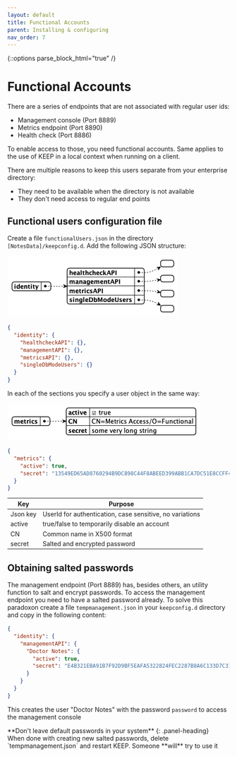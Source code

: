 ```yaml
---
layout: default
title: Functional Accounts
parent: Installing & configuring
nav_order: 7
---
```


{::options parse_block_html="true" /}

# Functional Accounts

There are a series of endpoints that are not associated with regular user ids:

- Management console (Port 8889)
- Metrics endpoint (Port 8890)
- Health check (Port 8886)

To enable access to those, you need functional accounts. Same applies to the use of KEEP in a local context when running on a client.

There are multiple reasons to keep this users separate from your enterprise directory:

- They need to be available when the directory is not available
- They don't need access to regular end points

## Functional users configuration file

Create a file `functionalUsers.json` in the directory `[NotesData]/keepconfig.d`. Add the following JSON structure:

![Functional Users](../../assets/images/FunctionalUsers.png)

```json
{
  "identity": {
    "healthcheckAPI": {},
    "managementAPI": {},
    "metricsAPI": {},
    "singleDbModeUsers": {}
  }
}
```

In each of the sections you specify a user object in the same way:

![Functional User](../../assets/images/FunctionalUser.png)

```json
{
  "metrics": {
    "active": true,
    "secret": "13549ED65AD8760294B9DC898C44F8ABEED399ABB1CA7DC51E8CCFF461D56D13:32BDC8A5DF60FCE424299543DFFF408F500DB1B1EEC4FAB848AA0ED794F5D89AA65A5449EC36BF9CBF53980E4B7DF2B3A3581186E409F5B69BC0C16E51237CC8"
  }
}
```

| Key      | Purpose                                                  |
| -------- | -------------------------------------------------------- |
| Json key | UserId for authentication, case sensitive, no variations |
| active   | true/false to temporarily disable an account             |
| CN       | Common name in X500 format                               |
| secret   | Salted and encrypted password                            |

## Obtaining salted passwords

The management endpoint (Port 8889) has, besides others, an utility function to salt and encrypt passwords. To access the management endpoint you need to have a salted password already. To solve this paradoxon create a file `tempmanagement.json` in your `keepconfig.d` directory and copy in the following content:

```json
{
  "identity": {
    "managementAPI": {
      "Doctor Notes": {
        "active": true,
        "secret": "E4B321EBA91B7F92D9BF5EAFA5322824FEC2287B8A6C133D7C31EFB706A2BA30:1A57478185E7AF3A98F01ECA08F0BA881DBC88BEC60AE8C6F1B1CC5CC55C11A20F676E082BF2D28BB96DB5A8CFB091C767C035B380DB4CBC7D1001EA8BE01663"
      }
    }
  }
}
```

This creates the user "Doctor Notes" with the password `password` to access the management console

<div class="panel panel-error">
**Don't leave default passwords in your system**
{: .panel-heading}
<div class="panel-body">
When done with creating new salted passwords, delete `tempmanagement.json` and restart KEEP. Someone **will** try to use it
</div></div>
